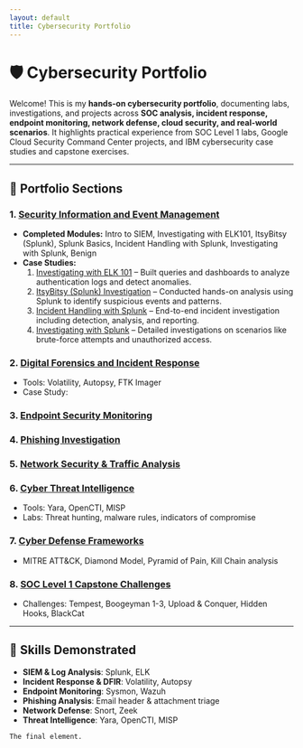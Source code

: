 ```yaml
---
layout: default
title: Cybersecurity Portfolio
---
```


# 🛡️ Cybersecurity Portfolio

Welcome! This is my **hands-on cybersecurity portfolio**, documenting labs, investigations, and projects across **SOC analysis, incident response, endpoint monitoring, network defense, cloud security, and real-world scenarios**. It highlights practical experience from SOC Level 1 labs, Google Cloud Security Command Center projects, and IBM cybersecurity case studies and capstone exercises.

---

## 📂 Portfolio Sections

### 1. [Security Information and Event Management](SIEM/README.md)
- **Completed Modules:** Intro to SIEM, Investigating with ELK101, ItsyBitsy (Splunk), Splunk Basics, Incident Handling with Splunk, Investigating with Splunk, Benign  
- **Case Studies:**  
  1. [Investigating with ELK 101](01-SIEM/case-study-elk.md) – Built queries and dashboards to analyze authentication logs and detect anomalies.  
  2. [ItsyBitsy (Splunk) Investigation](01-SIEM/case-study-itsybitsy.md) – Conducted hands-on analysis using Splunk to identify suspicious events and patterns.  
  3. [Incident Handling with Splunk](01-SIEM/case-study-incident-handling.md) – End-to-end incident investigation including detection, analysis, and reporting.  
  4. [Investigating with Splunk](01-SIEM/case-study-investigating.md) – Detailed investigations on scenarios like brute-force attempts and unauthorized access.
  

### 2. [Digital Forensics and Incident Response](02-DFIR/README.md)
- Tools: Volatility, Autopsy, FTK Imager  
- Case Study:

### 3. [Endpoint Security Monitoring](03-Endpoint-Security/README.md)

### 4. [Phishing Investigation](04-Phishing-Investigation/README.md)


### 5. [Network Security & Traffic Analysis](05-Network-Security/README.md)


### 6. [Cyber Threat Intelligence](06-Cyber-Threat-Intel/README.md)
- Tools: Yara, OpenCTI, MISP  
- Labs: Threat hunting, malware rules, indicators of compromise  

### 7. [Cyber Defense Frameworks](07-Cyber-Defense-Frameworks/README.md)
- MITRE ATT&CK, Diamond Model, Pyramid of Pain, Kill Chain analysis  

### 8. [SOC Level 1 Capstone Challenges](08-SOC-Capstone/README.md)
- Challenges: Tempest, Boogeyman 1-3, Upload & Conquer, Hidden Hooks, BlackCat  
 
---

## 📌 Skills Demonstrated
- **SIEM & Log Analysis**: Splunk, ELK  
- **Incident Response & DFIR**: Volatility, Autopsy  
- **Endpoint Monitoring**: Sysmon, Wazuh  
- **Phishing Analysis**: Email header & attachment triage  
- **Network Defense**: Snort, Zeek  
- **Threat Intelligence**: Yara, OpenCTI, MISP  

``` /*
The final element.
```
